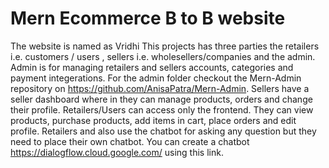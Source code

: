# Mern Ecommerce B to B website
The website is named as Vridhi
This projects has three parties the retailers i.e. customers / users , sellers i.e. wholesellers/companies and the admin.
Admin is for managing retailers and sellers accounts, categories and payment integerations.
For the admin folder checkout the Mern-Admin repository on https://github.com/AnisaPatra/Mern-Admin.
Sellers have a seller dashboard where in they can manage products, orders and change their profile.
Retailers/Users can access only the frontend. They can view products, purchase products, add items in cart, place orders and edit profile.
Retailers and also use the chatbot for asking any question but they need to place their own chatbot. You can create a chatbot https://dialogflow.cloud.google.com/ using this link.
